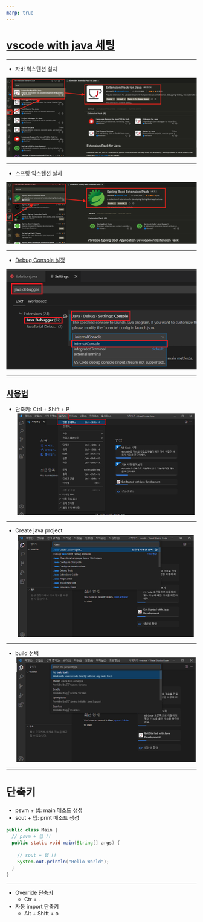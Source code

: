 ```yaml
---
marp: true
---
```

# [vscode with java 세팅](https://kim-oriental.tistory.com/22)

---
- 자바 익스텐션 설치

![Alt text](./img/vscode/image.png)

---
- 스프링 익스텐션 설치

![Alt text](./img/vscode/image-1.png)

---
- [Debug Console 설정](https://whitexs.tistory.com/72)

![Alt text](./img/vscode/image0.png)

---
## [사용법]((https://code.visualstudio.com/docs/java/java-tutorial)) 
- 단축키: Ctrl + Shift + P
![Alt text](./img/vscode/image-2.png)

---
- Create java project
![Alt text](./img/vscode/image-3.png)

---
- build 선택 
![Alt text](./img/vscode/image-4.png)

---
# 단축키 
- psvm + 텝: main 메소드 생성 
- sout + 텝: print 메소드 생성 
```java
public class Main {
  // psvm + 텝 !!
  public static void main(String[] args) {
    
    // sout + 텝 !!
    System.out.println("Hello World");
  }
}
```
---
- Override 단축키
  - Ctr + .
- 자동 import 단축키 
  - Alt + Shift + o

